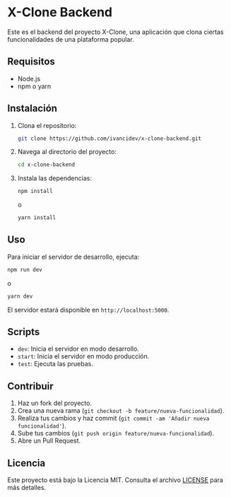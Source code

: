 # X-Clone Backend

Este es el backend del proyecto X-Clone, una aplicación que clona ciertas funcionalidades de una plataforma popular.

## Requisitos

- Node.js
- npm o yarn

## Instalación

1. Clona el repositorio:
    ```bash
    git clone https://github.com/ivancidev/x-clone-backend.git
    ```
2. Navega al directorio del proyecto:
    ```bash
    cd x-clone-backend
    ```
3. Instala las dependencias:
    ```bash
    npm install
    ```
    o
    ```bash
    yarn install
    ```

## Uso

Para iniciar el servidor de desarrollo, ejecuta:
```bash
npm run dev
```
o
```bash
yarn dev
```

El servidor estará disponible en `http://localhost:5000`.

## Scripts

- `dev`: Inicia el servidor en modo desarrollo.
- `start`: Inicia el servidor en modo producción.
- `test`: Ejecuta las pruebas.

## Contribuir

1. Haz un fork del proyecto.
2. Crea una nueva rama (`git checkout -b feature/nueva-funcionalidad`).
3. Realiza tus cambios y haz commit (`git commit -am 'Añadir nueva funcionalidad'`).
4. Sube tus cambios (`git push origin feature/nueva-funcionalidad`).
5. Abre un Pull Request.

## Licencia

Este proyecto está bajo la Licencia MIT. Consulta el archivo [LICENSE](LICENSE) para más detalles.